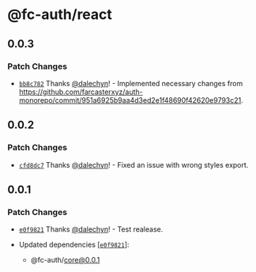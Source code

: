 # @fc-auth/react

## 0.0.3

### Patch Changes

- [`bb8c782`](https://github.com/dalechyn/fc-auth/commit/bb8c782ddf1bd30dbf15f2650f9de84a2b2d43a3) Thanks [@dalechyn](https://github.com/dalechyn)! - Implemented necessary changes from https://github.com/farcasterxyz/auth-monorepo/commit/951a6925b9aa4d3ed2e1f48690f42620e9793c21.

## 0.0.2

### Patch Changes

- [`cfd8dc7`](https://github.com/dalechyn/fc-auth/commit/cfd8dc7a0253f7da57fbeb8212e0141a9fa5222d) Thanks [@dalechyn](https://github.com/dalechyn)! - Fixed an issue with wrong styles export.

## 0.0.1

### Patch Changes

- [`e0f9821`](https://github.com/dalechyn/fc-auth/commit/e0f9821485e887bc7a47b36fcf31f8f6feb5a8ee) Thanks [@dalechyn](https://github.com/dalechyn)! - Test realease.

- Updated dependencies [[`e0f9821`](https://github.com/dalechyn/fc-auth/commit/e0f9821485e887bc7a47b36fcf31f8f6feb5a8ee)]:
  - @fc-auth/core@0.0.1
